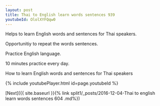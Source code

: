 ```yaml
---
layout: post
title: Thai to English learn words sentences 939 
youtubeId: OlolXYFQqw0
---
```

 
 
Helps to learn English words and sentences for Thai speakers.

Opportunitiy to repeat the words sentences. 

Practice English language. 
 
10 minutes practice every day. 
 
How to learn English words and sentences for Thai speakers 
 
{% include youtubePlayer.html id=page.youtubeId %}
 
 
[Next]({{ site.baseurl }}{% link  split1/_posts/2016-12-04-Thai to english learn words sentences 604 .md%})
 
